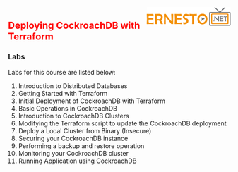 <img align="right" src="./logo.png">


<h2><span style="color:red;">Deploying CockroachDB with Terraform</span></h2>



### Labs

Labs for this course are listed below:

1. Introduction to Distributed Databases 
2. Getting Started with Terraform 
3. Initial Deployment of CockroachDB with Terraform
4. Basic Operations in CockroachDB 
5. Introduction to CockroachDB Clusters
6. Modifying the Terraform script to update the CockroachDB deployment
7. Deploy a Local Cluster from Binary (Insecure)
8. Securing your CockroachDB instance
9. Performing a backup and restore operation
10. Monitoring your CockroachDB cluster
11. Running Application using CockroachDB

